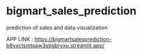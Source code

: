 # bigmart_sales_prediction
prediction of sales and data visualization

APP LINK : https://bigmartsalesprediction-b8yxctsmtsaw3stlgbryxu.streamlit.app/
